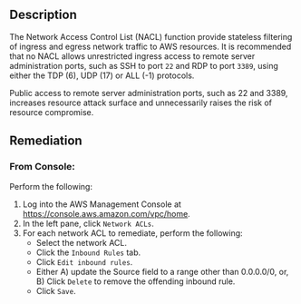 ## Description

The Network Access Control List (NACL) function provide stateless filtering of ingress and egress network traffic to AWS resources. It is recommended that no NACL allows unrestricted ingress access to remote server administration ports, such as SSH to port `22` and RDP to port `3389`, using either the TDP (6), UDP (17) or ALL (-1) protocols.

Public access to remote server administration ports, such as 22 and 3389, increases resource attack surface and unnecessarily raises the risk of resource compromise.

## Remediation

### From Console:

Perform the following:

1. Log into the AWS Management Console at https://console.aws.amazon.com/vpc/home.
2. In the left pane, click `Network ACLs`.
3. For each network ACL to remediate, perform the following:
    - Select the network ACL.
    - Click the `Inbound Rules` tab.
    - Click `Edit inbound rules`.
    - Either A) update the Source field to a range other than 0.0.0.0/0, or, B) Click `Delete` to remove the offending inbound rule.
    - Click `Save`.